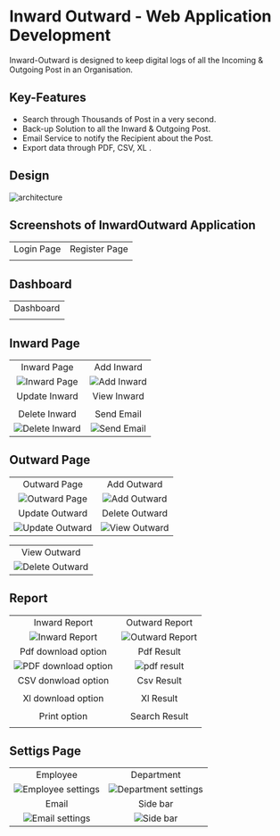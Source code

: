 # Inward Outward - Web Application Development
Inward-Outward is designed to keep digital logs of all the Incoming & Outgoing Post in an Organisation. <br />

## Key-Features
- Search through Thousands of Post in a very second.
- Back-up Solution to all the Inward & Outgoing Post.
- Email Service to notify the Recipient about the Post.
- Export data through PDF, CSV, XL .
 

## Design

<img src="./docs/assets/model/inward_outward_model.drawio.png" alt="architecture" maxwidth="480">

<br />

## Screenshots of InwardOutward Application

|  |  |
|:-------------------------:|:-------------------------:|
| Login Page | Register Page|
|<img src="./docs/assets/authentication/login_page.png" alt="" maxwidth="480">|<img src="./docs/assets/authentication/register_page.png" alt="" min-width="240" min-heigth="140" max-width="480" max-height="280">|


## Dashboard

|  |
|:-------------------------:|
| Dashboard |
|<img src="./docs/assets/dashboard/dashboard.png" alt="" maxwidth="480">|


## Inward Page

|  |  |
|:-------------------------:|:-------------------------:|
| Inward Page | Add Inward|
|<img src="./docs/assets/inward/inward_page.png" alt="Inward Page" maxwidth="480">|<img src="./docs/assets/inward/inward_add.png" alt="Add Inward" maxwidth="480">|
| Update Inward | View Inward |
|<img src="./docs/assets/inward/inward_update.png" alt="" maxwidth="480">|<img src="./docs/assets/inward/inward_view.png" alt="" maxwidth="480">|
| Delete Inward | Send Email |
|<img src="./docs/assets/inward/inward_delete.png" alt="Delete Inward" maxwidth="480">|<img src="./docs/assets/inward/inward_send_email.png" alt="Send Email" maxwidth="480">|


## Outward Page

|  |  |
|:-------------------------:|:-------------------------:|
| Outward Page | Add Outward |
|<img src="./docs/assets/outward/outward_page.png" alt="Outward Page" maxwidth="480">|<img src="./docs/assets/outward/outward_add.png" alt="Add Outward" maxwidth="480">|
| Update Outward | Delete Outward |
|<img src="./docs/assets/outward/outward_update.png" alt="Update Outward" maxwidth="480">|<img src="./docs/assets/outward/outward_delete.png" alt="View Outward" maxwidth="480">|

| |
|:-------------------------:|
| View Outward |
|<img src="./docs/assets/outward/outward_view.png" alt="Delete Outward" maxwidth="480">|


## Report 

| | |
|:-------------------------:|:-------------------------:|
| Inward Report | Outward Report  |
|<img src="./docs/assets/report/report_inward.png" alt="Inward Report" maxwidth="480">|<img src="./docs/assets/report/report_outward.png" alt="Outward Report" maxwidth="480">|
| Pdf download option | Pdf Result| 
|<img src="./docs/assets/report/pdf.png" alt="PDF download option" maxwidth="480">|<img src="./docs/assets/report/pdf_result.png" alt="pdf result" maxwidth="480">|
| CSV donwload option| Csv Result |
|<img src="./docs/assets/report/csv.png" alt="" maxwidth="480">|<img src="./docs/assets/report/csv_result.png" alt="" maxwidth="480">|
| Xl download option | Xl Result |
|<img src="./docs/assets/report/xlsx.png" alt="" maxwidth="480">|<img src="./docs/assets/report/xlsx_result.png" alt="" maxwidth="480">|
| Print option | Search Result |
|<img src="./docs/assets/report/print.png" alt="" maxwidth="480">|<img src="./docs/assets/report/search_results.png" alt="" maxwidth="480">|


## Settigs Page

|  |  |
|:-------------------------:|:-------------------------:|
| Employee | Department |
|<img src="./docs/assets/settings/employee_add_n_display.png" alt="Employee settings" maxwidth="480">|<img src="./docs/assets/settings/department_add_n_display.png" alt="Department settings" maxwidth="480">|
| Email | Side bar |
|<img src="./docs/assets/settings/email_settings.png" alt="Email settings" maxwidth="480">|<img src="./docs/assets/settings/offCanva_sideBar.png" alt="Side bar" maxwidth="480">|


